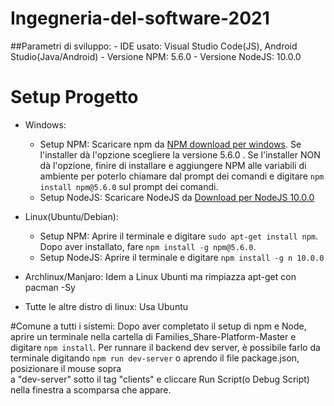 # Ingegneria-del-software-2021
##Parametri di sviluppo: 
	- IDE usato: Visual Studio Code(JS), Android Studio(Java/Android)
	- Versione NPM: 5.6.0
	- Versione NodeJS: 10.0.0
# Setup Progetto
- Windows: 

	* Setup NPM:
 		Scaricare npm da [NPM download per windows](https://docs.npmjs.com/downloading-and-installing-node-js-and-npm#windows-node-version-managers).
  	Se l'installer dà l'opzione scegliere la versione 5.6.0 . 
  	Se l'installer NON dà l'opzione, finire di installare e aggiungere NPM alle variabili di ambiente per poterlo chiamare dal prompt dei comandi e digitare ```npm install npm@5.6.0``` sul prompt dei comandi. 
  * Setup NodeJS:
  	Scaricare NodeJS da [Download per NodeJS 10.0.0](https://nodejs.org/download/release/v10.0.0/)
 
- Linux(Ubuntu/Debian): 
	* Setup NPM:
		Aprire il terminale e digitare ```sudo apt-get install npm```. Dopo aver installato, fare ```npm install -g npm@5.6.0```.
	* Setup NodeJS: 
		Aprire il terminale e digitare ```npm install -g n 10.0.0```
- Archlinux/Manjaro: 
	Idem a Linux Ubunti ma rimpiazza apt-get con pacman -Sy

- Tutte le altre distro di linux: 
	Usa Ubuntu
	
#Comune a tutti i sistemi:
	Dopo aver completato il setup di npm e Node, aprire un terminale nella cartella di Families_Share-Platform-Master e digitare ```npm install```.
	Per runnare il backend dev server, è possibile farlo da terminale digitando ```npm run dev-server``` o aprendo il file package.json, posizionare il mouse sopra  
	a "dev-server" sotto il tag "clients" e cliccare Run Script(o Debug Script) nella finestra a scomparsa che appare.

